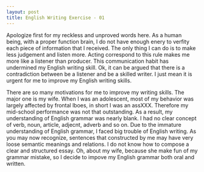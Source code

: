 ```yaml
---
layout: post
title: English Writing Exercise - 01
---
```

Apologize first for my reckless and unproved words here. As a human being, with a proper function brain, I do not have enough enery to verfity each piece of information that I received. The only thing I can do is to make less judgement and listen more. Acting correspond to this rule makes me more like a listener than producer. This communication habit has undermined my English writing skill. Ok, it can be argued that there is a contradiction between be a listener and be a skilled writer. I just mean it is urgent for me to improve my English writing skills.

There are so many motivations for me to improve my writing skills. The major one is my wife. When I was an adolescent, most of my behavior was largely affected by frontal lboes, in short I was an assXXX. Therefore my mid-school performance was not that outstanding. As a result, my understanding of English grammar was nearly blank. I had no clear concept of verb, noun, article, adjecnt, adverb and so on. Due to the immature understanding of English grammar, I faced big trouble of English writing. As you may now recognize, sentences that constructed by me may have very loose semantic meanings and relations. I do not know how to compose a clear and structured essay. Oh, about my wife, because she make fun of my grammar mistake, so I decide to impove my English grammar both oral and written.